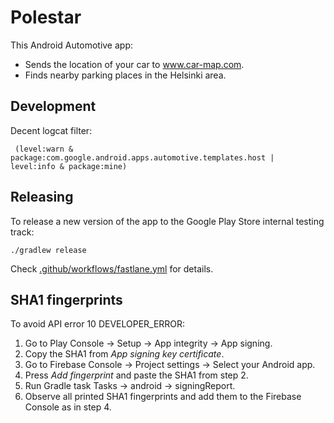 # Polestar

This Android Automotive app:

- Sends the location of your car to www.car-map.com.
- Finds nearby parking places in the Helsinki area.

## Development

Decent logcat filter:

     (level:warn & package:com.google.android.apps.automotive.templates.host |  level:info & package:mine)

## Releasing

To release a new version of the app to the Google Play Store internal testing track:

    ./gradlew release

Check [.github/workflows/fastlane.yml](.github/workflows/fastlane.yml) for details.

## SHA1 fingerprints

To avoid API error 10 DEVELOPER_ERROR:

1. Go to Play Console -> Setup -> App integrity -> App signing.
2. Copy the SHA1 from *App signing key certificate*.
3. Go to Firebase Console -> Project settings -> Select your Android app.
4. Press *Add fingerprint* and paste the SHA1 from step 2.
5. Run Gradle task Tasks -> android -> signingReport.
6. Observe all printed SHA1 fingerprints and add them to the Firebase Console as in step 4.
